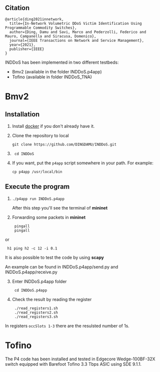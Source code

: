 Citation
--------
```
@article{ding2021innetwork,
  title={In-Network Volumetric DDoS Victim Identification Using Programmable Commodity Switches},
  author={Ding, Damu and Savi, Marco and Pederzolli, Federico and Mauro, Campanella and Siracusa, Domenico},
  journal={IEEE Transactions on Network and Service Management},
  year={2021},
  publisher={IEEE}
}
```
INDDoS has been implemented in two different testbeds:
* Bmv2 (available in the folder INDDoS.p4app)
* Tofino (available in folder INDDoS\_TNA)

# Bmv2

Installation
------------

1. Install [docker](https://docs.docker.com/engine/installation/) if you don't
   already have it.

2. Clone the repository to local 

    ```
    git clone https://github.com/DINGDAMU/INDDoS.git  
    ```

3. ```
    cd INDDoS
   ```

4. If you want, put the `p4app` script somewhere in your path. For example:

    ```
    cp p4app /usr/local/bin
    ```

Execute the program
--------------

1.  ```
    ./p4app run INDDoS.p4app 
    ```
    After this step you'll see the terminal of **mininet**
2. Forwarding some packets in **mininet**

   ```
    pingall
    pingall
   ```
or 
   ```
    h1 ping h2 -c 12 -i 0.1
   ```

It is also possible to test the code by using **scapy**

An example can be found in INDDoS.p4app/send.py and INDDoS.p4app/receive.py


3. Enter INDDoS.p4app folder
   ```
    cd INDDoS.p4app 
   ```
4. Check the result by reading the register
   ```
    ./read_registers1.sh
    ./read_registers2.sh
    ./read_registers3.sh
   ```
 
 In registers `occSlots 1-3` there are the resulsted number of 1s.

# Tofino
The P4 code has been installed and tested in Edgecore Wedge-100BF-32X switch equipped with Barefoot Tofino 3.3 Tbps ASIC using SDE 9.1.1. 

